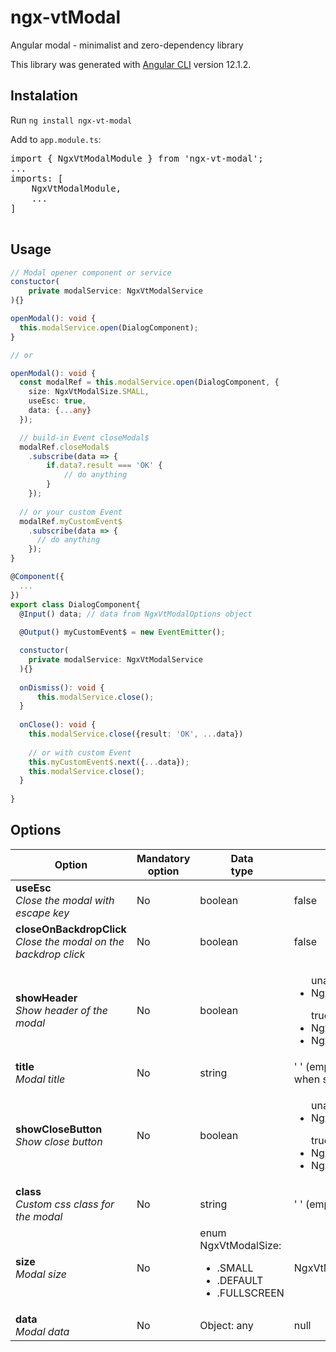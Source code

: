# ngx-vtModal
Angular modal - minimalist and zero-dependency library

This library was generated with [Angular CLI](https://github.com/angular/angular-cli) version 12.1.2.

## Instalation

Run `ng install ngx-vt-modal`

Add to `app.module.ts`:
<pre>
import { NgxVtModalModule } from 'ngx-vt-modal';
...
imports: [
    NgxVtModalModule,
    ...
]

</pre>

## Usage

```typescript
// Modal opener component or service
constuctor(
    private modalService: NgxVtModalService
){}

openModal(): void {
  this.modalService.open(DialogComponent);
}

// or

openModal(): void {
  const modalRef = this.modalService.open(DialogComponent, {
    size: NgxVtModalSize.SMALL,
    useEsc: true,
    data: {...any}
  });

  // build-in Event closeModal$
  modalRef.closeModal$
    .subscribe(data => {
        if.data?.result === 'OK' {
            // do anything
        }
    });
  
  // or your custom Event
  modalRef.myCustomEvent$
    .subscribe(data => {
      // do anything
    });
}
```
```typescript
@Component({
  ...
})
export class DialogComponent{
  @Input() data; // data from NgxVtModalOptions object
  
  @Output() myCustomEvent$ = new EventEmitter();

  constuctor(
    private modalService: NgxVtModalService
  ){}
  
  onDismiss(): void {
      this.modalService.close();
  }
  
  onClose(): void {
    this.modalService.close({result: 'OK', ...data}) 
    
    // or with custom Event
    this.myCustomEvent$.next({...data});
    this.modalService.close();
  }
  
}
```

## Options

<table>
<thead>
<th>Option</th>
<th>Mandatory<br> option</th>
<th>Data<br> type</th>
<th>Default<br> value</th>
</thead>
<tbody>
<tr>
<td>
<b>useEsc</b><br>
<i>Close the modal with escape key</i>
</td>
<td>No</td>
<td>boolean</td>
<td>false</td>
</tr>

<tr>
<td>
<b>closeOnBackdropClick</b>
<br>
<i>Close the modal on the backdrop click</i>
</td>
<td>No</td>
<td>boolean</td>
<td>false</td>
</tr>

<tr>
<td>
<b>showHeader</b>
<br>
<i>Show header of the modal</i>
</td>
<td>No</td>
<td>boolean</td>
<td>
<ul>
unavailable:
<li>NgxVtModalSize.SMALL
</ul>
<ul>
true:
<li>NgxVtModalSize.DEFAULT
<li>NgxVtModalSize.FULLSCREEN
</ul>
</td>
</tr>

<tr>
<td>
<b>title</b><br>
<i>Modal title</i>
</td>
<td>No</td>
<td>string</td>
<td>' ' (empty string),<br> when showHeader is true</td>
</tr>

<tr>
<td>
<b>showCloseButton</b><br>
<i>Show close button</i>
</td>
<td>No</td>
<td>boolean</td>
<td>
<ul>
unavailable:
<li>NgxVtModalSize.SMALL
</ul>
<ul>
true:
<li>NgxVtModalSize.DEFAULT
<li>NgxVtModalSize.FULLSCREEN
</ul>
</td>
</tr>

<tr>
<td>
<b>class</b><br>
<i>Custom css class for the modal</i>
</td>
<td>No</td>
<td>string</td>
<td>' ' (empty string)</td>
</tr>

<tr>
<td>
<b>size</b><br>
<i>Modal size</i>
</td>
<td>No</td>
<td>
enum NgxVtModalSize:
<ul>
<li> .SMALL
<li> .DEFAULT
<li> .FULLSCREEN
</ul>
</td>
<td>
NgxVtModalSize.DEFAULT
</td>
</tr>

<tr>
<td>
<b>data</b><br>
<i>Modal data</i>
</td>
<td>No</td>
<td>Object: any</td>
<td>null</td>
</tr>
</tbody>
</table>
